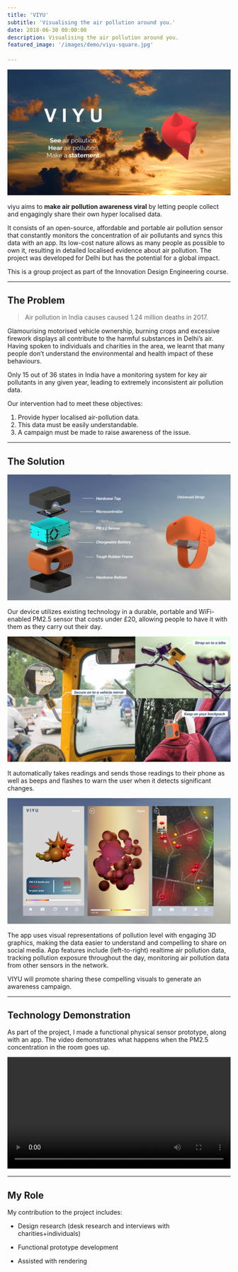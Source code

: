 ```yaml
---
title: 'VIYU'
subtitle: 'Visualising the air pollution around you.'
date: 2018-06-30 00:00:00
description: Visualising the air pollution around you.
featured_image: '/images/demo/viyu-square.jpg'

---
```


![](\images\viyu\header.jpg)

viyu aims to **make air pollution awareness viral** by letting people collect and engagingly share their own hyper localised data.

It consists of an open-source, affordable and portable air pollution sensor that constantly monitors the concentration of air pollutants and syncs this data with an app. Its low-cost nature allows as many people as possible to own it, resulting in detailed localised evidence about air pollution. The project was developed for Delhi but has the potential for a global impact.

This is a group project as part of the Innovation Design Engineering course. 

---

## The Problem

> Air pollution in India causes caused 1.24 million deaths in 2017. 

Glamourising motorised vehicle ownership, burning crops and excessive firework displays all contribute to the harmful substances in Delhi’s air. Having spoken to individuals and charities in the area, we learnt that many people don’t understand the environmental and health impact of these behaviours.

Only 15 out of 36 states in India have a monitoring system for key air pollutants in any given year, leading to extremely inconsistent air pollution data.

Our intervention had to meet these objectives:

1. Provide hyper localised air-pollution data.
2. This data must be easily understandable.
3. A campaign must be made to raise awareness of the issue.

---

## The Solution

![](/images/viyu/exploded.jpg)

Our device utilizes existing technology in a durable, portable and WiFi-enabled PM2.5 sensor that costs under £20, allowing people to have it with them as they carry out their day.

![](/images/viyu/applications.jpg)

It automatically takes readings and sends those readings to their phone as well as beeps and flashes to warn the user when it detects significant changes.

![](/images/viyu/app.jpg)

The app uses visual representations of pollution level with engaging 3D graphics, making the data easier to understand and compelling to share on social media. App features include (left-to-right) realtime air pollution data, tracking pollution exposure throughout the day, monitoring air pollution data from other sensors in the network.

VIYU will promote sharing these compelling visuals to generate an awareness campaign.

---

## Technology Demonstration

As part of the project, I made a functional physical sensor prototype, along with an app. The video demonstrates what happens when the PM2.5 concentration in the room goes up. 

<div>
<video autoplay="autoplay" loop="loop" controls="true" width="100%" mute="true" playsinline="true" >
  <source src="/images/viyu/prototype.mp4" type="video/mp4">
</video>
</div>

---

## My Role

My contribution to the project includes:

* Design research (desk research and interviews with charities+individuals)

* Functional prototype development

* Assisted with rendering 